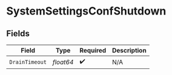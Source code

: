 # SystemSettingsConfShutdown


## Fields

| Field              | Type               | Required           | Description        |
| ------------------ | ------------------ | ------------------ | ------------------ |
| `DrainTimeout`     | *float64*          | :heavy_check_mark: | N/A                |